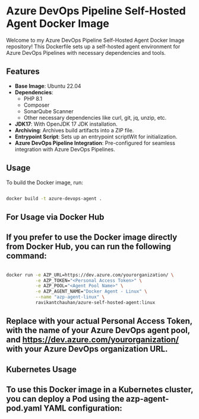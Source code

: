 # Azure DevOps Pipeline Self-Hosted Agent Docker Image

Welcome to my Azure DevOps Pipeline Self-Hosted Agent Docker Image repository! This Dockerfile sets up a self-hosted agent environment for Azure DevOps Pipelines with necessary dependencies and tools.

## Features

- **Base Image**: Ubuntu 22.04
- **Dependencies**:
  - PHP 8.1
  - Composer
  - SonarQube Scanner
  - Other necessary dependencies like curl, git, jq, unzip, etc.
- **JDK17**: With OpenJDK 17 JDK installation.
- **Archiving**: Archives build artifacts into a ZIP file.
- **Entrypoint Script**: Sets up an entrypoint scriptWit for initialization.
- **Azure DevOps Pipeline Integration**: Pre-configured for seamless integration with Azure DevOps Pipelines.

## Usage

To build the Docker image, run:
```bash

docker build -t azure-devops-agent .
```

## For Usage via Docker Hub

## If you prefer to use the Docker image directly from Docker Hub, you can run the following command:

```bash

docker run -e AZP_URL=https://dev.azure.com/yourorganization/ \
           -e AZP_TOKEN="<Personal Access Token>" \
           -e AZP_POOL="<Agent Pool Name>" \
           -e AZP_AGENT_NAME="Docker Agent - Linux" \
           --name "azp-agent-linux" \
           ravikantchauhan/azure-self-hosted-agent:linux
```
## Replace <Personal Access Token> with your actual Personal Access Token, <Agent Pool Name> with the name of your Azure DevOps agent pool, and https://dev.azure.com/yourorganization/ with your Azure DevOps organization URL.

## Kubernetes Usage
## To use this Docker image in a Kubernetes cluster, you can deploy a Pod using the azp-agent-pod.yaml YAML configuration:
